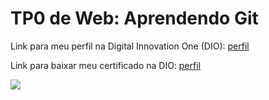 <h1>TP0 de Web: Aprendendo Git</h1>

Link para meu perfil na Digital Innovation One (DIO):
<a href="https://web.dio.me/users/jordavieira07?tab=achievements">
  perfil
</a>

Link para baixar meu certificado na DIO:
<a href="https://certificates.digitalinnovation.one/70DCF376">
  perfil
</a>

<img src="https://fegemo.github.io/cefet-web/images/medalha-curso-git-na-dio.png">

